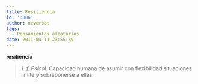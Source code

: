 ```yaml
---
title: Resiliencia
id: '3006'
author: neverbot
tags:
  - Pensamientos aleatorios
date: 2011-04-11 23:55:39
---
```


**resiliencia**

> _1\. f. Psicol._ Capacidad humana de asumir con flexibilidad situaciones límite y sobreponerse a ellas.